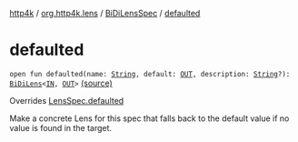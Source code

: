 [http4k](../../index.md) / [org.http4k.lens](../index.md) / [BiDiLensSpec](index.md) / [defaulted](./defaulted.md)

# defaulted

`open fun defaulted(name: `[`String`](https://kotlinlang.org/api/latest/jvm/stdlib/kotlin/-string/index.html)`, default: `[`OUT`](index.md#OUT)`, description: `[`String`](https://kotlinlang.org/api/latest/jvm/stdlib/kotlin/-string/index.html)`?): `[`BiDiLens`](../-bi-di-lens/index.md)`<`[`IN`](index.md#IN)`, `[`OUT`](index.md#OUT)`>` [(source)](https://github.com/http4k/http4k/blob/master/http4k-core/src/main/kotlin/org/http4k/lens/lensSpec.kt#L139)

Overrides [LensSpec.defaulted](../-lens-spec/defaulted.md)

Make a concrete Lens for this spec that falls back to the default value if no value is found in the target.

